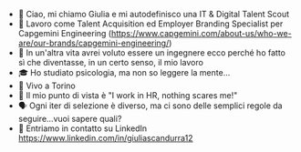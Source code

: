 - 👋 Ciao, mi chiamo Giulia e mi autodefinisco una IT & Digital Talent Scout
- 💼 Lavoro come Talent Acquisition ed Employer Branding Specialist per Capgemini Engineering (https://www.capgemini.com/about-us/who-we-are/our-brands/capgemini-engineering/)
- 🧠 In un'altra vita avrei voluto essere un ingegnere ecco perché ho fatto sì che diventasse, in un certo senso, il mio lavoro
- 🎓 Ho studiato psicologia, ma non so leggere la mente...
- 📍 Vivo a Torino
- 👾 Il mio punto di vista è "I work in HR, nothing scares me!"
- 🗣️ Ogni iter di selezione è diverso, ma ci sono delle semplici regole da seguire...vuoi sapere quali?
- 📩 Entriamo in contatto su LinkedIn https://www.linkedin.com/in/giuliascandurra12

<!--
**giulia-esse/giulia-esse** is a ✨ _special_ ✨ repository because its `README.md` (this file) appears on your GitHub profile.

Here are some ideas to get you started:

- 🔭 I’m currently working on ...
- 🌱 I’m currently learning ...
- 👯 I’m looking to collaborate on ...
- 🤔 I’m looking for help with ...
- 💬 Ask me about ...
- 📫 How to reach me: ...
- 😄 Pronouns: ...
- ⚡ Fun fact: ...
-->
